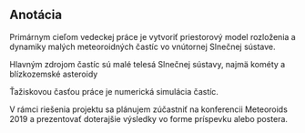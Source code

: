 ## Anotácia

Primárnym cieľom vedeckej práce je vytvoriť priestorový model rozloženia a dynamiky
malých meteoroidných častíc vo vnútornej Slnečnej sústave.

Hlavným zdrojom častíc sú malé telesá Slnečnej sústavy, najmä kométy
a blízkozemské asteroidy

Ťažiskovou časťou práce je numerická simulácia častíc.





V rámci riešenia projektu sa plánujem zúčastniť na konferencii Meteoroids 2019
a prezentovať doterajšie výsledky vo forme príspevku alebo postera.
